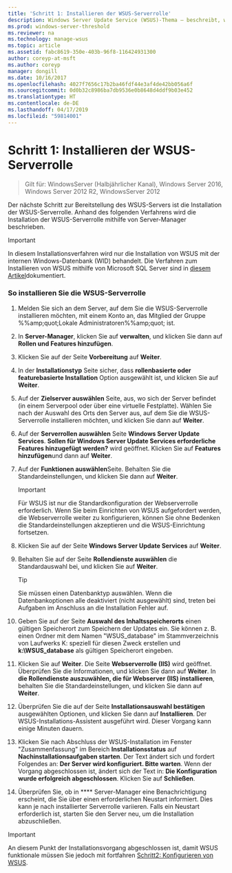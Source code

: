 ```yaml
---
title: 'Schritt 1: Installieren der WSUS-Serverrolle'
description: Windows Server Update Service (WSUS)-Thema – beschreibt, wie zum Installieren der Serverrolle mit Server-Manager
ms.prod: windows-server-threshold
ms.reviewer: na
ms.technology: manage-wsus
ms.topic: article
ms.assetid: fabc8619-350e-403b-96f8-116424931300
author: coreyp-at-msft
ms.author: coreyp
manager: dongill
ms.date: 10/16/2017
ms.openlocfilehash: 4027f7656c17b2ba46fdf44e3af4de42bb056a6f
ms.sourcegitcommit: 0d0b32c8986ba7db9536e0b8648d4ddf9b03e452
ms.translationtype: HT
ms.contentlocale: de-DE
ms.lasthandoff: 04/17/2019
ms.locfileid: "59814001"
---
```

# <a name="step-1-install-the-wsus-server-role"></a>Schritt 1: Installieren der WSUS-Serverrolle

>Gilt für: WindowsServer (Halbjährlicher Kanal), Windows Server 2016, Windows Server 2012 R2, WindowsServer 2012

Der nächste Schritt zur Bereitstellung des WSUS-Servers ist die Installation der WSUS-Serverrolle. Anhand des folgenden Verfahrens wird die Installation der WSUS-Serverrolle mithilfe von Server-Manager beschrieben.

> [!IMPORTANT]
> In diesem Installationsverfahren wird nur die Installation von WSUS mit der internen Windows-Datenbank (WID) behandelt. Die Verfahren zum Installieren von WSUS mithilfe von Microsoft SQL Server sind in [diesem Artikel](https://social.technet.microsoft.com/wiki/contents/articles/10020.installing-wsus-server-role-on-windows-server-2012-with-microsoft-sql-database.aspx)dokumentiert.

### <a name="to-install-the-wsus-server-role"></a>So installieren Sie die WSUS-Serverrolle

1.  Melden Sie sich an dem Server, auf dem Sie die WSUS-Serverrolle installieren möchten, mit einem Konto an, das Mitglied der Gruppe %%amp;quot;Lokale Administratoren%%amp;quot; ist.

2.  In **Server-Manager**, klicken Sie auf **verwalten**, und klicken Sie dann auf **Rollen und Features hinzufügen**.

3.  Klicken Sie auf der Seite **Vorbereitung** auf **Weiter**.

4.  In der **Installationstyp** Seite sicher, dass **rollenbasierte oder featurebasierte Installation** Option ausgewählt ist, und klicken Sie auf **Weiter**.

5.  Auf der **Zielserver auswählen** Seite, aus, wo sich der Server befindet (in einem Serverpool oder über eine virtuelle Festplatte). Wählen Sie nach der Auswahl des Orts den Server aus, auf dem Sie die WSUS-Serverrolle installieren möchten, und klicken Sie dann auf **Weiter**.

6.  Auf der **Serverrollen auswählen** Seite **Windows Server Update Services**.  **Sollen für Windows Server Update Services erforderliche Features hinzugefügt werden?** wird geöffnet. Klicken Sie auf **Features hinzufügen**und dann auf **Weiter**.

7.  Auf der **Funktionen auswählen**Seite. Behalten Sie die Standardeinstellungen, und klicken Sie dann auf **Weiter**.

    > [!IMPORTANT]
    > Für WSUS ist nur die Standardkonfiguration der Webserverrolle erforderlich. Wenn Sie beim Einrichten von WSUS aufgefordert werden, die Webserverrolle weiter zu konfigurieren, können Sie ohne Bedenken die Standardeinstellungen akzeptieren und die WSUS-Einrichtung fortsetzen.

8.  Klicken Sie auf der Seite **Windows Server Update Services** auf **Weiter**.

9. Behalten Sie auf der Seite **Rollendienste auswählen** die Standardauswahl bei, und klicken Sie auf **Weiter**.

    > [!TIP]
    > Sie müssen einen Datenbanktyp auswählen. Wenn die Datenbankoptionen alle deaktiviert (nicht ausgewählt) sind, treten bei Aufgaben im Anschluss an die Installation Fehler auf.

10. Geben Sie auf der Seite **Auswahl des Inhaltsspeicherorts** einen gültigen Speicherort zum Speichern der Updates ein. Sie können z. B. einen Ordner mit dem Namen "WSUS_database" im Stammverzeichnis von Laufwerks K: speziell für diesen Zweck erstellen und **k:\WSUS_database** als gültigen Speicherort eingeben.

11. Klicken Sie auf **Weiter**. Die Seite **Webserverrolle (IIS)** wird geöffnet. Überprüfen Sie die Informationen, und klicken Sie dann auf **Weiter**. In **die Rollendienste auszuwählen, die für Webserver (IIS) installieren**, behalten Sie die Standardeinstellungen, und klicken Sie dann auf **Weiter**.

12. Überprüfen Sie die auf der Seite **Installationsauswahl bestätigen** ausgewählten Optionen, und klicken Sie dann auf **Installieren**. Der WSUS-Installations-Assistent ausgeführt wird. Dieser Vorgang kann einige Minuten dauern.

13. Klicken Sie nach Abschluss der WSUS-Installation im Fenster "Zusammenfassung" im Bereich **Installationsstatus** auf **Nachinstallationsaufgaben starten**. Der Text ändert sich und fordert Folgendes an: **Der Server wird konfiguriert. Bitte warten**. Wenn der Vorgang abgeschlossen ist, ändert sich der Text in: **Die Konfiguration wurde erfolgreich abgeschlossen**. Klicken Sie auf **Schließen**.

14. Überprüfen Sie, ob in **** Server-Manager eine Benachrichtigung erscheint, die Sie über einen erforderlichen Neustart informiert. Dies kann je nach installierter Serverrolle variieren. Falls ein Neustart erforderlich ist, starten Sie den Server neu, um die Installation abzuschließen.

> [!IMPORTANT]
> An diesem Punkt der Installationsvorgang abgeschlossen ist, damit WSUS funktionale müssen Sie jedoch mit fortfahren [Schritt2: Konfigurieren von WSUS](2-configure-wsus.md).

